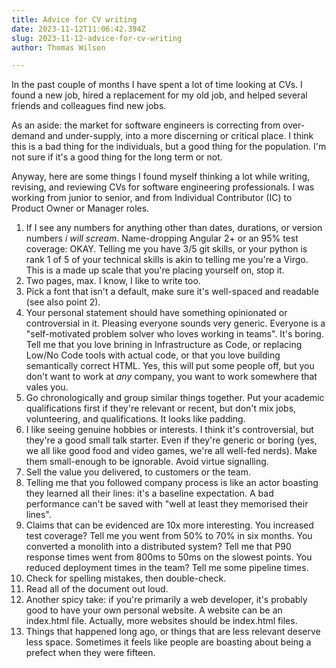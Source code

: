 ```yaml
---
title: Advice for CV writing
date: 2023-11-12T11:06:42.394Z
slug: 2023-11-12-advice-for-cv-writing
author: Thomas Wilson

---
```

In the past couple of months I have spent a lot of time looking at CVs.  I found a new job, hired a replacement for my old job, and helped several friends and colleagues find new jobs.  

As an aside: the market for software engineers is correcting from over-demand and under-supply, into a more discerning or critical place.  I think this is a bad thing for the individuals, but a good thing for the population.  I'm not sure if it's a good thing for the long term or not. 

Anyway, here are some things I found myself thinking a lot while writing, revising, and reviewing CVs for software engineering professionals.  I was working from junior to senior, and from Individual Contributor (IC) to Product Owner or Manager roles.

1. If I see any numbers for anything other than dates, durations, or version numbers _i will scream_.  Name-dropping Angular 2+ or an 95% test coverage: OKAY. Telling me you have 3/5 git skills, or your python is rank 1 of 5 of your technical skills is akin to telling me you're a Virgo.  This is a made up scale that you're placing yourself on, stop it.
2. Two pages, max.  I know, I like to write too.  
3. Pick a font that isn't a default, make sure it's well-spaced and readable (see also point 2).
3. Your personal statement should have something opinionated or controversial in it.  Pleasing everyone sounds very generic.  Everyone is a "self-motivated problem solver who loves working in teams".  It's boring.  Tell me that you love brining in Infrastructure as Code, or replacing Low/No Code tools with actual code, or that you love building semantically correct HTML.  Yes, this will put some people off, but you don't want to work at *any* company, you want to work somewhere that vales you. 
4. Go chronologically and group similar things together.  Put your academic qualifications first if they're relevant or recent, but don't mix jobs, volunteering, and qualifications.  It looks like padding.  
5. I like seeing genuine  hobbies or interests.  I think it's controversial, but they're a good small talk starter.  Even if they're generic or boring (yes, we all like good food and video games, we're all well-fed nerds).  Make them small-enough to be ignorable.  Avoid virtue signalling. 
6. Sell the value you delivered, to customers or the team.  
7. Telling me that you followed company process is like an actor boasting they learned all their lines: it's a baseline expectation.  A bad performance can't be saved with "well at least they memorised their lines".
8. Claims that can be evidenced are 10x more interesting.  You increased test coverage?  Tell me you went from 50% to 70% in six months.  You converted a monolith into a distributed system?  Tell me that P90 response times went from 800ms to 50ms on the slowest points.  You reduced deployment times in the team?  Tell me some pipeline times. 
9. Check for spelling mistakes, then double-check. 
10. Read all of the document out loud.
11. Another spicy take: if you're primarily a web developer, it's probably good to have your own personal website.  A website can be an index.html file.  Actually, more websites should be index.html files.
12. Things that happened long ago, or things that are less relevant deserve less space.  Sometimes it feels like people are boasting about being a prefect when they were fifteen.  